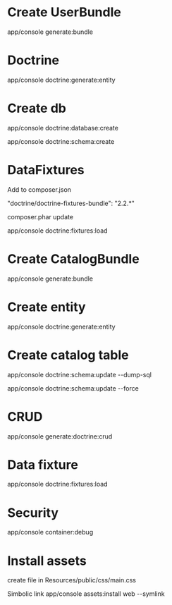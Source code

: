 # Create UserBundle

app/console generate:bundle

# Doctrine

app/console doctrine:generate:entity

# Create db

app/console doctrine:database:create

app/console doctrine:schema:create

# DataFixtures

Add to composer.json

"doctrine/doctrine-fixtures-bundle": "2.2.*"

composer.phar update

app/console doctrine:fixtures:load

# Create CatalogBundle

app/console generate:bundle

# Create entity

app/console doctrine:generate:entity

# Create catalog table

app/console doctrine:schema:update --dump-sql

app/console doctrine:schema:update --force

# CRUD

app/console generate:doctrine:crud

# Data fixture

app/console doctrine:fixtures:load

# Security 

app/console container:debug  

# Install assets

create file in Resources/public/css/main.css

Simbolic link
app/console assets:install web --symlink